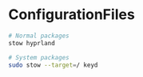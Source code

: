 # ConfigurationFiles

```bash
# Normal packages
stow hyprland

# System packages
sudo stow --target=/ keyd
```

